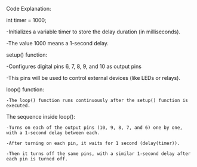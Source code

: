 Code Explanation:

int timer = 1000;

   -Initializes a variable timer to store the delay duration (in milliseconds). 
  
   -The value 1000 means a 1-second delay.

setup() function:

   -Configures digital pins 6, 7, 8, 9, and 10 as output pins
 
   -This pins will be used to control external devices (like LEDs or relays).

loop() function:

    -The loop() function runs continuously after the setup() function is executed.
    
The sequence inside loop():

    -Turns on each of the output pins (10, 9, 8, 7, and 6) one by one, with a 1-second delay between each.
  
    -After turning on each pin, it waits for 1 second (delay(timer)).
  
    -Then it turns off the same pins, with a similar 1-second delay after each pin is turned off.
